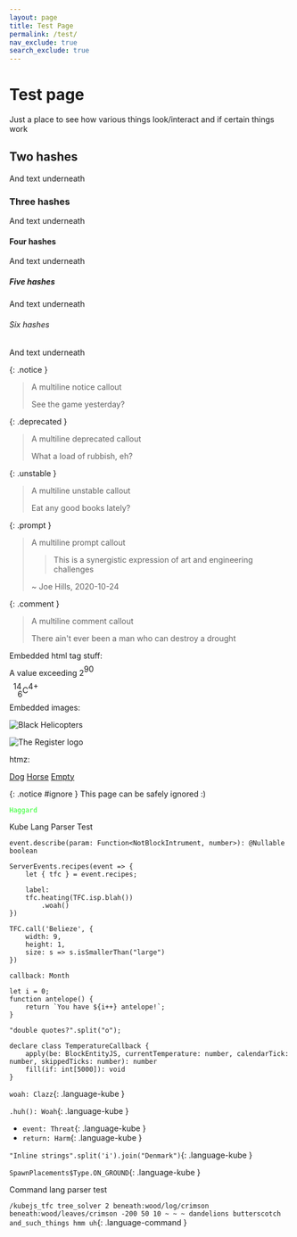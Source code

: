 ```yaml
---
layout: page
title: Test Page
permalink: /test/
nav_exclude: true
search_exclude: true
---
```


# Test page

Just a place to see how various things look/interact and if certain things work

## Two hashes

And text underneath

### Three hashes

And text underneath

#### Four hashes

And text underneath

##### Five hashes

And text underneath

###### Six hashes

And text underneath

{: .notice }
> A multiline notice callout
>
> See the game yesterday?

{: .deprecated }
> A multiline deprecated callout
>
> What a load of rubbish, eh?

{: .unstable }
> A multiline unstable callout
>
> Eat any good books lately?

{: .prompt }
> A multiline prompt callout
>
> > This is a synergistic expression of art and engineering challenges
>
> ~ Joe Hills, 2020-10-24

{: .comment }
> A multiline comment callout
>
> There ain't ever been a man who can destroy a drought

Embedded html tag stuff:

A value exceeding 2<span style="vertical-align: baseline; position: relative; top: -0.5em;">90</span>

<span style="vertical-align: baseline; position: relative; top: -0.5em; right: -0.5em;">14</span><span style="vertical-align: baseline; position: relative; bottom: -0.5em;">6</span>C<span style="vertical-align: baseline; position: relative; top: -0.5em;">4+</span>

Embedded images:

![Black Helicopters](https://www.theregister.com/design_picker/fa16d26efb42e6ba1052f1d387470f643c5aa18d/graphics/icons/comment/black_helicopters_48.png)

![The Register logo](https://www.theregister.com/design_picker/fa16d26efb42e6ba1052f1d387470f643c5aa18d/graphics/std/reg_logo_no_strapline.svg)

htmz:

<div role="tablist">
    <a class="tab" href="/hidden/dog.html#tab" target=htmz>Dog</a>
    <a class="tab" href="/hidden/horse.html#tab" target=htmz>Horse</a>
    <a class="tab" href="/hidden/empty.html#tab" target=htmz>Empty</a>
</div>

<div id="tab" role="tabpanel"></div>

<iframe hidden name=htmz onload="setTimeout(()=>document.querySelector(contentWindow.location.hash||null)?.replaceWith(...contentDocument.body.childNodes))"></iframe>

{: .notice #ignore }
This page can be safely ignored :)

<code style="color:25FF25;">Haggard</code>

Kube Lang Parser Test

```kube
event.describe(param: Function<NotBlockIntrument, number>): @Nullable boolean

ServerEvents.recipes(event => {
    let { tfc } = event.recipes;

    label:
    tfc.heating(TFC.isp.blah())
        .woah()
})

TFC.call('Belieze', {
    width: 9,
    height: 1,
    size: s => s.isSmallerThan("large")
})

callback: Month

let i = 0;
function antelope() {
    return `You have ${i++} antelope!`;
}

"double quotes?".split("o");

declare class TemperatureCallback {
    apply(be: BlockEntityJS, currentTemperature: number, calendarTick: number, skippedTicks: number): number
    fill(if: int[5000]): void
}
```

`woah: Clazz`{: .language-kube }

`.huh(): Woah`{: .language-kube }

- `event: Threat`{: .language-kube }
- `return: Harm`{: .language-kube }

`"Inline strings".split('i').join("Denmark")`{: .language-kube }

`SpawnPlacements$Type.ON_GROUND`{: .language-kube }

Command lang parser test

`/kubejs_tfc tree_solver 2 beneath:wood/log/crimson beneath:wood/leaves/crimson ‌-200 50 10‌ ‌~ ~ ~‌ dandelions butterscotch and_such_things hmm uh`{: .language-command }
